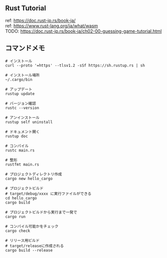 ## Rust Tutorial
ref: https://doc.rust-jp.rs/book-ja/  
ref: https://www.rust-lang.org/ja/what/wasm  
TODO: https://doc.rust-jp.rs/book-ja/ch02-00-guessing-game-tutorial.html  

## コマンドメモ
```
# インストール
curl --proto '=https' --tlsv1.2 -sSf https://sh.rustup.rs | sh

# インストール場所
~/.cargo/bin

# アップデート
rustup update

# バージョン確認
rustc --version

# アンインストール
rustup self uninstall

# ドキュメント開く
rustup doc

# コンパイル
rustc main.rs

# 整形
rustfmt main.rs

# プロジェクトディレクトリ作成
cargo new hello_cargo

# プロジェクトビルド
# target/debug/xxxx に実行ファイルができる
cd hello_cargo
cargo build

# プロジェクトビルドから実行まで一発で
cargo run

# コンパイル可能かをチェック
cargo check

# リリース用ビルド
# target/releaseに作成される
cargo build --release
```
